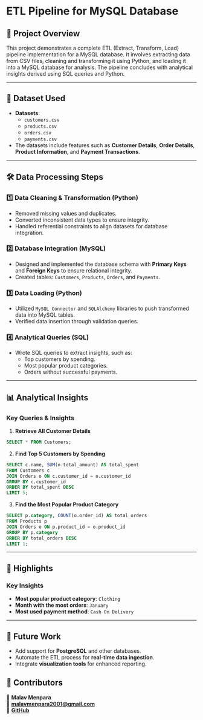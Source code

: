 # **ETL Pipeline for MySQL Database**

## 📌 **Project Overview**
This project demonstrates a complete ETL (Extract, Transform, Load) pipeline implementation for a MySQL database. It involves extracting data from CSV files, cleaning and transforming it using Python, and loading it into a MySQL database for analysis. The pipeline concludes with analytical insights derived using SQL queries and Python.

---

## 📂 **Dataset Used**
- **Datasets**: 
  - `customers.csv`  
  - `products.csv`  
  - `orders.csv`  
  - `payments.csv`
- The datasets include features such as **Customer Details**, **Order Details**, **Product Information**, and **Payment Transactions**.

---

## 🛠️ **Data Processing Steps**

### **1️⃣ Data Cleaning & Transformation (Python)**
- Removed missing values and duplicates.  
- Converted inconsistent data types to ensure integrity.  
- Handled referential constraints to align datasets for database integration.  

### **2️⃣ Database Integration (MySQL)**
- Designed and implemented the database schema with **Primary Keys** and **Foreign Keys** to ensure relational integrity.  
- Created tables: `Customers`, `Products`, `Orders`, and `Payments`.

### **3️⃣ Data Loading (Python)**
- Utilized `MySQL Connector` and `SQLAlchemy` libraries to push transformed data into MySQL tables.  
- Verified data insertion through validation queries.

### **4️⃣ Analytical Queries (SQL)**
- Wrote SQL queries to extract insights, such as:
  - Top customers by spending.
  - Most popular product categories.
  - Orders without successful payments.

---

## 📊 **Analytical Insights**

### **Key Queries & Insights**

1. **Retrieve All Customer Details**
```sql
SELECT * FROM Customers;
 ``` 


2. **Find Top 5 Customers by Spending**
```sql
SELECT c.name, SUM(o.total_amount) AS total_spent 
FROM Customers c 
JOIN Orders o ON c.customer_id = o.customer_id 
GROUP BY c.customer_id 
ORDER BY total_spent DESC 
LIMIT 5;
```


3. **Find the Most Popular Product Category**
```sql
SELECT p.category, COUNT(o.order_id) AS total_orders 
FROM Products p 
JOIN Orders o ON p.product_id = o.product_id 
GROUP BY p.category 
ORDER BY total_orders DESC 
LIMIT 1;
```

---

## 📌 **Highlights**


### **Key Insights**
- **Most popular product category**: `Clothing`
- **Month with the most orders**: `January`
- **Most used payment method**: `Cash On Delivery`

---

## 🚀 **Future Work**
- Add support for **PostgreSQL** and other databases.
- Automate the ETL process for **real-time data ingestion**.
- Integrate **visualization tools** for enhanced reporting.


## 🔗 Contributors
👤 **Malav Menpara**  
📧 **malavmenpara2001@gmail.com**  
💼 **[GitHub](https://github.com/Malav1301)**





